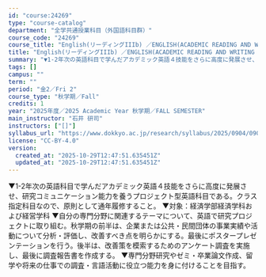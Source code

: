 ```yaml
---
id: "course:24269"
type: "course-catalog"
department: "全学共通授業科目（外国語科目群）"
course_code: "24269"
course_title: "English(リーディングIIIb) ／ENGLISH(ACADEMIC READING AND WRITING STRATEGIES IIIB)"
title: "English(リーディングIIIb) ／ENGLISH(ACADEMIC READING AND WRITING STRATEGIES IIIB)"
summary: "▼1-2年次の英語科目で学んだアカデミック英語４技能をさらに高度に発展させ、研究コミュニケーション能力を養うプロジェクト型英語科目である。クラス指定科目なので、原則として通年履修すること。 ▼対象：経済学部経済学科および経営学科 ▼自分の専…"
tags: []
campus: ""
term: ""
period: "金2／Fri 2"
course_type: "秋学期／Fall"
credits: 1
year: "2025年度／2025 Academic Year 秋学期／FALL SEMESTER"
main_instructor: "石井 研司"
instructors: ["[]"]
syllabus_url: "https://www.dokkyo.ac.jp/research/syllabus/2025/0904/0904_24269_ja_JP.html"
license: "CC-BY-4.0"
version:
  created_at: "2025-10-29T12:47:51.635451Z"
  updated_at: "2025-10-29T12:47:51.635451Z"
---
```

▼1-2年次の英語科目で学んだアカデミック英語４技能をさらに高度に発展させ、研究コミュニケーション能力を養うプロジェクト型英語科目である。クラス指定科目なので、原則として通年履修すること。 ▼対象：経済学部経済学科および経営学科 ▼自分の専門分野に関連するテーマについて、英語で研究プロジェクトに取り組む。秋学期の前半は、企業または公共・民間団体の事業実績や活動について分析・評価し、改善すべき点を明らかにする。最後にポスタープレゼンテーションを行う。後半は、改善策を模索するためのアンケート調査を実施し、最後に調査報告書を作成する。 ▼専門分野研究やゼミ・卒業論文作成、留学や将来の仕事での調査・言語活動に役立つ能力を身に付けることを目指す。

